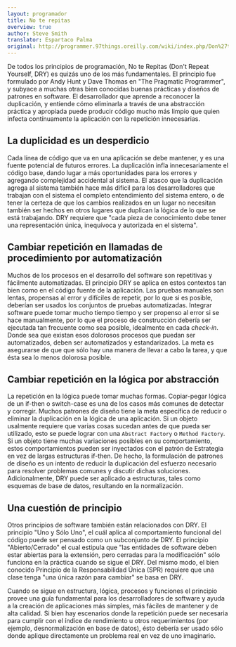 ```yaml
---
layout: programador
title: No te repitas
overview: true
author: Steve Smith
translator: Espartaco Palma
original: http://programmer.97things.oreilly.com/wiki/index.php/Don%27t_Repeat_Yourself
---
```


De todos los principios de programación, No te Repitas (Don't Repeat
Yourself, DRY) es quizás uno de los más fundamentales. El principio fue
formulado por Andy Hunt y Dave Thomas en "The Pragmatic Programmer", y
subyace a muchas otras bien conocidas buenas prácticas y diseños de
patrones en software. El desarrollador que aprende a reconocer la
duplicación, y entiende cómo eliminarla a través de una abstracción
práctica y apropiada puede producir código mucho más limpio que quien
infecta contínuamente la aplicación con la repetición innecesarias.

## La duplicidad es un desperdicio

Cada línea de código que va en una aplicación se debe mantener, y es una
fuente potencial de futuros errores. La duplicación infla
innecesariamente el código base, dando lugar a más oportunidades para
los errores y agregando complejidad accidental al sistema. El atasco que
la duplicación agrega al sistema también hace más dificil para los
desarrolladores que trabajan con el sistema el completo entendimiento
del sistema entero, o de tener la certeza de que los cambios realizados
en un lugar no necesitan también ser hechos en otros lugares que
duplican la lógica de lo que se está trabajando. DRY requiere que "cada
pieza de conocimiento debe tener una representación única, inequívoca y
autorizada en el sistema".

## Cambiar repetición en llamadas de procedimiento por automatización

Muchos de los procesos en el desarrollo del software son repetitivas y
fácilmente automatizadas. El principio DRY se aplica en estos contextos
tan bien como en el código fuente de la aplicación. Las pruebas manuales
son lentas, propensas al error y difíciles de repetir, por lo que si es
posible, deberían ser usados los conjuntos de pruebas automatizadas.
Integrar software puede tomar mucho tiempo tiempo y ser propenso al
error si se hace manualmente, por lo que el proceso de construcción
debería ser ejecutada tan frecuente como sea posible, idealmente en cada
_check-in_. Donde sea que existan esos dolorosos procesos que puedan ser
automatizados, deben ser automatizados y estandarizados. La meta es
asegurarse de que que sólo hay una manera de llevar a cabo la tarea, y
que ésta sea lo menos dolorosa posible.

## Cambiar repetición en la lógica por abstracción

La repetición en la lógica puede tomar muchas formas. Copiar-pegar
lógica de un if-then o switch-case es una de los casos más comunes de
detectar y corregir. Muchos patrones de diseño tiene la meta específica
de reducir o eliminar la duplicación en la lógica de una aplicación. Si
un objeto usalmente requiere que varias cosas sucedan antes de que pueda
ser utilizado, esto se puede lograr con una `Abstract Factory` o `Method
Factory`. Si un objeto tiene muchas variaciones posibles en su
comportamiento, estos comportamientos pueden ser inyectados con el
patrón de Estrategia en vez de largas estructuras if-then. De hecho, la
formulación de patrones de diseño es un intento de reducir la
duplicación del esfuerzo necesario para resolver problemas comunes y
discutir dichas soluciones. Adicionalmente, DRY puede ser aplicado a
estructuras, tales como esquemas de base de datos, resultando en la
normalización.

## Una cuestión de principio

Otros principios de software también están relacionados con DRY. El
principio "Uno y Sólo Uno", el cuál aplica al comportamiento funcional
del código puede ser pensado como un subconjunto de DRY. El principio
"Abierto/Cerrado" el cual estipula que "las entidades de software deben
estar abiertas para la extensión, pero cerradas para la modificación"
sólo funciona en la práctica cuando se sigue el DRY. Del mismo modo, el
bien conocido Principio de la Responsabilidad Única (SPR) requiere que
una clase tenga "una única razón para cambiar" se basa en DRY.

Cuando se sigue en estructura, lógica, procesos y funciones el principio
provee una guía fundamental para los desarrolladores de software y ayuda
a la creación de aplicaciones más simples, más fáciles de mantener  y de
alta calidad. Si bien hay escenarios donde la repetición puede ser
necesaria para cumplir con el índice de rendimiento u otros
requerimientos (por ejemplo, desnormalización en base de datos), ésto
debería ser usado sólo donde aplique directamente un problema real en
vez de uno imaginario.

